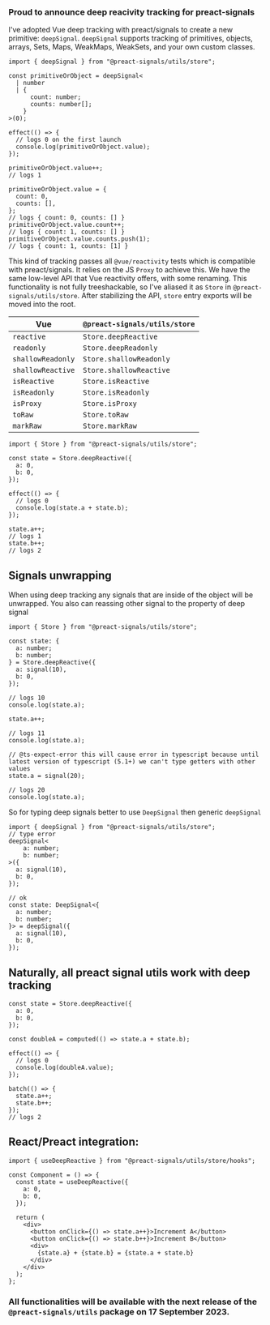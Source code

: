 ### Proud to announce deep reacivity tracking for preact-signals

I've adopted Vue deep tracking with preact/signals to create a new
primitive: `deepSignal`. `deepSignal` supports tracking of primitives, objects, arrays, Sets, Maps, WeakMaps, WeakSets,
and your own custom classes.

```tsx
import { deepSignal } from "@preact-signals/utils/store";

const primitiveOrObject = deepSignal<
  | number
  | {
      count: number;
      counts: number[];
    }
>(0);

effect(() => {
  // logs 0 on the first launch
  console.log(primitiveOrObject.value);
});

primitiveOrObject.value++;
// logs 1

primitiveOrObject.value = {
  count: 0,
  counts: [],
};
// logs { count: 0, counts: [] }
primitiveOrObject.value.count++;
// logs { count: 1, counts: [] }
primitiveOrObject.value.counts.push(1);
// logs { count: 1, counts: [1] }
```

This kind of tracking passes all `@vue/reactivity` tests which is compatible with preact/signals. It relies on
the JS `Proxy` to achieve this. We have the same low-level API that Vue reactivity offers, with some renaming. This functionality
is not fully treeshackable, so I've aliased it as `Store` in `@preact-signals/utils/store`. After stabilizing the API, `store` entry
exports will be moved into the root.

| Vue               | `@preact-signals/utils/store` |
| ----------------- | ----------------------------- |
| `reactive`        | `Store.deepReactive`          |
| `readonly`        | `Store.deepReadonly`          |
| `shallowReadonly` | `Store.shallowReadonly`       |
| `shallowReactive` | `Store.shallowReactive`       |
| `isReactive`      | `Store.isReactive`            |
| `isReadonly`      | `Store.isReadonly`            |
| `isProxy`         | `Store.isProxy`               |
| `toRaw`           | `Store.toRaw`                 |
| `markRaw`         | `Store.markRaw`               |

```tsx
import { Store } from "@preact-signals/utils/store";

const state = Store.deepReactive({
  a: 0,
  b: 0,
});

effect(() => {
  // logs 0
  console.log(state.a + state.b);
});

state.a++;
// logs 1
state.b++;
// logs 2
```

## Signals unwrapping

When using deep tracking any signals that are inside of the object will be unwrapped. You also can reassing other signal to
the property of deep signal

```tsx
import { Store } from "@preact-signals/utils/store";

const state: {
  a: number;
  b: number;
} = Store.deepReactive({
  a: signal(10),
  b: 0,
});

// logs 10
console.log(state.a);

state.a++;

// logs 11
console.log(state.a);

// @ts-expect-error this will cause error in typescript because until latest version of typescript (5.1+) we can't type getters with other values
state.a = signal(20);

// logs 20
console.log(state.a);
```

So for typing deep signals better to use `DeepSignal` then generic `deepSignal`

```tsx
import { deepSignal } from "@preact-signals/utils/store";
// type error
deepSignal<
    a: number;
    b: number;
>({
  a: signal(10),
  b: 0,
});

// ok
const state: DeepSignal<{
  a: number;
  b: number;
}> = deepSignal({
  a: signal(10),
  b: 0,
});
```

## Naturally, all preact signal utils work with deep tracking

```tsx
const state = Store.deepReactive({
  a: 0,
  b: 0,
});

const doubleA = computed(() => state.a + state.b);

effect(() => {
  // logs 0
  console.log(doubleA.value);
});

batch(() => {
  state.a++;
  state.b++;
});
// logs 2
```

## React/Preact integration:

```tsx
import { useDeepReactive } from "@preact-signals/utils/store/hooks";

const Component = () => {
  const state = useDeepReactive({
    a: 0,
    b: 0,
  });

  return (
    <div>
      <button onClick={() => state.a++}>Increment A</button>
      <button onClick={() => state.b++}>Increment B</button>
      <div>
        {state.a} + {state.b} = {state.a + state.b}
      </div>
    </div>
  );
};
```

### All functionalities will be available with the next release of the `@preact-signals/utils` package on 17 September 2023.
